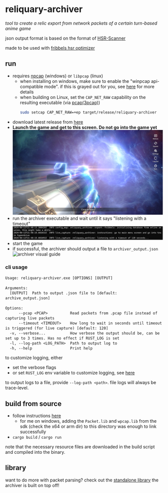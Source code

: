 # reliquary-archiver

_tool to create a relic export from network packets of a certain turn-based anime game_

json output format is based on the format of [HSR-Scanner](https://github.com/kel-z/HSR-Scanner)

made to be used with [fribbels hsr optimizer](https://github.com/fribbels/hsr-optimizer)

## run

- requires [npcap](https://npcap.com/) (windows) or `libpcap` (linux)
  - when installing on windows, make sure to enable the "winpcap api-compatible mode".
    if this is grayed out for you, see [here](https://github.com/IceDynamix/reliquary-archiver/issues/2)
    for more details
  - when building on Linux, set the `CAP_NET_RAW` capability on the resulting executable (via [pcap(3pcap)](https://man.archlinux.org/man/pcap.3pcap#Under~5))
    ```sh
    sudo setcap CAP_NET_RAW=+ep target/release/reliquary-archiver
    ```
- download latest release from [here](https://github.com/IceDynamix/reliquary-archiver/releases/)
- **Launch the game and get to this screen. Do not go into the game yet**
![main menu start screen](./hsr_hyperdrive.jpg)
- run the archiver executable and wait until it says "listening with a timeout"
![archiver listening for timeout](./listening_for_timeout.png)
- start the game
- if successful, the archiver should output a file to `archiver_output.json`
![archiver visual guide](./archiver_visual_guide.gif)

### cli usage

```
Usage: reliquary-archiver.exe [OPTIONS] [OUTPUT]

Arguments:
  [OUTPUT]  Path to output .json file to [default: archive_output.json]

Options:
      --pcap <PCAP>          Read packets from .pcap file instead of capturing live packets
      --timeout <TIMEOUT>    How long to wait in seconds until timeout is triggered (for live capture) [default: 120]
  -v, --verbose...           How verbose the output should be, can be set up to 3 times. Has no effect if RUST_LOG is set
  -l, --log-path <LOG_PATH>  Path to output log to
  -h, --help                 Print help
```

to customize logging, either
- set the verbose flags
- or set `RUST_LOG` env variable to customize logging, see [here](https://docs.rs/tracing-subscriber/latest/tracing_subscriber/filter/struct.EnvFilter.html#directives)

to output logs to a file, provide `--log-path <path>`. file logs will always be trace-level.

## build from source

- follow instructions [here](https://github.com/rust-pcap/pcap?tab=readme-ov-file#building)
  - for me on windows, adding the `Packet.lib` and `wpcap.lib` from the sdk (check the x64 or arm dir)
    to this directory was enough to link successfully
- `cargo build` / `cargo run`

note that the necessary resource files are downloaded in the build script and compiled into the binary.

## library

want to do more with packet parsing? check out the
[standalone library](https://github.com/IceDynamix/reliquary) the archiver is built on top off!
